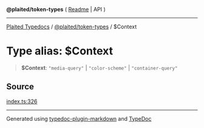 **@plaited/token-types** ( [Readme](../README.md) \| API )

***

[Plaited Typedocs](../../../modules.md) / [@plaited/token-types](../modules.md) / $Context

# Type alias: $Context

> **$Context**: `"media-query"` \| `"color-scheme"` \| `"container-query"`

## Source

[index.ts:326](https://github.com/plaited/plaited/blob/95d1a1b/libs/token-types/src/index.ts#L326)

***

Generated using [typedoc-plugin-markdown](https://www.npmjs.com/package/typedoc-plugin-markdown) and [TypeDoc](https://typedoc.org/)
